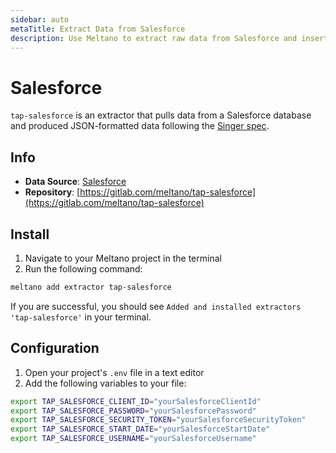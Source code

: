 ```yaml
---
sidebar: auto
metaTitle: Extract Data from Salesforce
description: Use Meltano to extract raw data from Salesforce and insert it into Postgres, Snowflake, and more. 
---
```


# Salesforce

`tap-salesforce` is an extractor that pulls data from a Salesforce database and produced JSON-formatted data following the [Singer spec](https://github.com/singer-io/getting-started/blob/master/SPEC.md).

## Info

- **Data Source**: [Salesforce](https://www.salesforce.com/)
- **Repository**: [https://gitlab.com/meltano/tap-salesforce](https://gitlab.com/meltano/tap-salesforce)

## Install

1. Navigate to your Meltano project in the terminal
2. Run the following command:

```bash
meltano add extractor tap-salesforce
```

If you are successful, you should see `Added and installed extractors 'tap-salesforce'` in your terminal.

## Configuration

1. Open your project's `.env` file in a text editor
1. Add the following variables to your file:

```bash
export TAP_SALESFORCE_CLIENT_ID="yourSalesforceClientId"
export TAP_SALESFORCE_PASSWORD="yourSalesforcePassword"
export TAP_SALESFORCE_SECURITY_TOKEN="yourSalesforceSecurityToken"
export TAP_SALESFORCE_START_DATE="yourSalesforceStartDate"
export TAP_SALESFORCE_USERNAME="yourSalesforceUsername"
```
